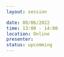 ```yaml
---
layout: session

date: 08/06/2022
time: 13:00 - 14:00
location: Online
presenter:
status: upcomming
---
```

